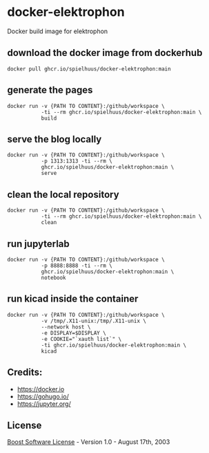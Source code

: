 # docker-elektrophon
Docker build image for elektrophon

## download the docker image from dockerhub

```
docker pull ghcr.io/spielhuus/docker-elektrophon:main
```

## generate the pages

```
docker run -v {PATH TO CONTENT}:/github/workspace \
           -ti --rm ghcr.io/spielhuus/docker-elektrophon:main \
           build
```

## serve the blog locally

```
docker run -v {PATH TO CONTENT}:/github/workspace \
           -p 1313:1313 -ti --rm \
           ghcr.io/spielhuus/docker-elektrophon:main \
           serve
```

## clean the local repository

```
docker run -v {PATH TO CONTENT}:/github/workspace \
           -ti --rm ghcr.io/spielhuus/docker-elektrophon:main \
           clean
```

## run jupyterlab

```
docker run -v {PATH TO CONTENT}:/github/workspace \
           -p 8888:8888 -ti --rm \
           ghcr.io/spielhuus/docker-elektrophon:main \
           notebook
```

## run kicad inside the container

```
docker run -v {PATH TO CONTENT}:/github/workspace \
           -v /tmp/.X11-unix:/tmp/.X11-unix \
           --network host \
           -e DISPLAY=$DISPLAY \
           -e COOKIE="`xauth list`" \
           -ti ghcr.io/spielhuus/docker-elektrophon:main \
           kicad
```

## Credits:

* https://docker.io
* https://gohugo.io/
* https://jupyter.org/

## License

[Boost Software License](http://www.boost.org/LICENSE_1_0.txt) - Version 1.0 - August 17th, 2003
